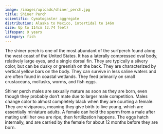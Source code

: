 ```yaml
---
image: /images/uploads/shiner_perch.jpg
title: Shiner Perch
scientific: Cymatogaster aggregate
distribution: Alaska to Mexico, intertidal to 146m
size: Up to 114cm (3.74 feet)
lifespan: 9 years
category: fish
---
```


The shiner perch is one of the most abundant of the surfperch found along the west coast of the United States. It has a laterally compressed oval body, relatively large eyes, and a single dorsal fin. They are typically a silvery color, but can be dusky or greenish on the back. They are characterized by vertical yellow bars on the body. They can survive in less saline waters and are often found in coastal wetlands. They feed primarily on small crustaceans, mollusks, worms, and fish eggs.

Shiner perch males are sexually mature as soon as they are born, even though they probably don’t mate due to larger male competition. Males change color to almost completely black when they are courting a female. They are viviparous, meaning they give birth to live young, which are essentially miniature adults. A female can hold the sperm from a male after mating until her ova are ripe, then fertilization happens. The eggs hatch internally, and are carried by the female for about 12 months before they are born.
